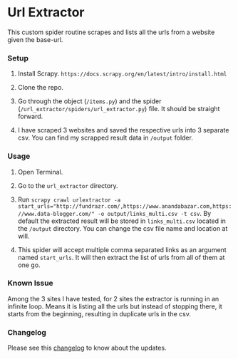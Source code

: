 # Url Extractor

This custom spider routine scrapes and lists all the urls from a website given the base-url.

### Setup

1. Install Scrapy. `https://docs.scrapy.org/en/latest/intro/install.html`

2. Clone the repo.

3. Go through the object (`/items.py`) and the spider (`/url_extractor/spiders/url_extractor.py`) file. It should be straight forward.

4. I have scraped 3 websites and saved the respective urls into 3 separate csv. You can find my scrapped result data in `/output` folder.

### Usage

1. Open Terminal.

2. Go to the `url_extractor` directory.

3. Run `scrapy crawl urlextractor -a start_urls="http://fundrazr.com/,https://www.anandabazar.com,https://www.data-blogger.com/" -o output/links_multi.csv -t csv`. By default the extracted result will be stored in `links_multi.csv` located in the `/output` directory. You can change the csv file name  and location at will.

4. This spider will accept multiple comma separated links as an argument named `start_urls`. It will then extract the list of urls from all of them at one go.

### Known Issue

Among the 3 sites I have tested, for 2 sites the extractor is running in an infinite loop. Means it is listing all the urls but instead of stopping there, it starts from the beginning, resulting in duplicate urls in the csv.

### Changelog

Please see this [changelog](https://github.com/react117/url_extractor/blob/master/CHANGELOG.md) to know about the updates.
